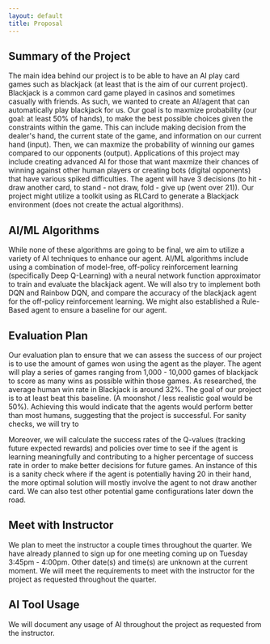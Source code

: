 ```yaml
---
layout: default
title: Proposal
---
```


## Summary of the Project

The main idea behind our project is to be able to have an AI play card games such as blackjack (at least that is the aim of our current project). 
Blackjack is a common card game played in casinos and sometimes casually with friends. As such, we wanted to create an AI/agent that can automatically play blackjack for us.
Our goal is to maxmize probability (our goal: at least 50% of hands), to make the best possible choices given the constraints within the game. This can include making decision from the dealer's hand, the current state of the game, and information on our current hand (input). Then, we can maxmize the probability of winning our games compared to our opponents (output). Applications of this project may include creating advanced AI for those that want maxmize their chances of winning against other human players or creating bots (digital opponents) that have various spiked difficulties. The agent will have 3 decisions (to hit - draw another card, to stand - not draw, fold - give up (went over 21)). Our project might utilize a toolkit using as RLCard to generate a Blackjack environment (does not create the actual algorithms).

## AI/ML Algorithms

While none of these algorithms are going to be final, we aim to utilize a variety of AI techniques to enhance our agent. AI/ML algorithms include using a combination of model-free, off-policy reinforcement learning (specifically Deep Q-Learning) with a neural network function approximator to train and evaluate the blackjack agent. We will also try to implement both DQN and Rainbow DQN, and compare the accuracy of the blackjack agent for the off-policy reinforcement learning. We might also established a Rule-Based agent to ensure a baseline for our agent.

## Evaluation Plan

Our evaluation plan to ensure that we can assess the success of our project is to use the amount of games won using the agent as the player. The agent will play a series of games ranging from 1,000 - 10,000 games of blackjack to score as many wins as possible within those games. As researched, the average human win rate in Blackjack is around 32%. The goal of our project is to at least beat this baseline. (A moonshot / less realistic goal would be 50%). Achieving this would indicate that the agents would perform better than most humans, suggesting that the project is successful. For sanity checks, we will try to 

Moreover, we will calculate the success rates of the Q-values (tracking future expected rewards) and policies over time to see if the agent is learning meaningfully and contributing to a higher percentage of success rate in order to make better decisions for future games. An instance of this is a sanity check where if the agent is potentially having 20 in their hand, the more optimal solution will mostly involve the agent to not draw another card. We can also test other potential game configurations later down the road.

## Meet with Instructor
We plan to meet the instructor a couple times throughout the quarter. We have already planned to sign up for one meeting coming up on Tuesday 3:45pm - 4:00pm. Other date(s) and time(s) are unknown at the current moment.
We will meet the requirements to meet with the instructor for the project as requested throughout the quarter.

## AI Tool Usage
We will document any usage of AI throughout the project as requested from the instructor.
